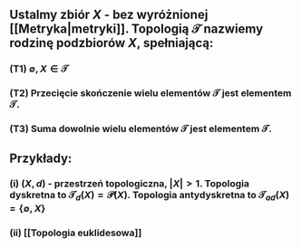 ## Ustalmy zbiór $X$ - bez wyróżnionej [[Metryka|metryki]]. **Topologią** $\mathcal{T}$ nazwiemy rodzinę podzbiorów $X$, spełniającą:
### (T1) $\emptyset,X\in \mathcal{T}$
### (T2) Przecięcie skończenie wielu elementów $\mathcal{T}$ jest elementem $\mathcal{T}$.
### (T3) Suma dowolnie wielu elementów $\mathcal{T}$ jest elementem $\mathcal{T}$.

## **Przykłady**:
### (i) $(X,d)$ - przestrzeń topologiczna, $|X|>1$. **Topologia dyskretna** to $\mathcal{T}_d(X)=\mathcal{P}(X)$. **Topologia antydyskretna** to $\mathcal{T}_{ad}(X)=\{\emptyset,X\}$
### (ii) [[Topologia euklidesowa]]
